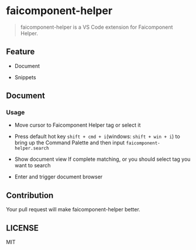 # faicomponent-helper

> faicomponent-helper is a VS Code extension for Faicomponent Helper.


## Feature

* Document

* Snippets


## Document

### Usage

* Move cursor to Faicomponent Helper tag or select it

* Press default hot key `shift + cmd + i`(windows: `shift + win + i`) to bring up the Command Palette and then input `faicomponent-helper.search`

* Show document view If complete matching,
    or you should select tag you want to search

* Enter and trigger document browser

## Contribution

Your pull request will make faicomponent-helper better.

## LICENSE

MIT

